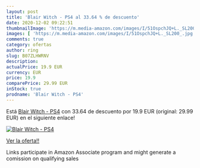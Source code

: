 ```yaml
---
layout: post
title: 'Blair Witch - PS4 al 33.64 % de descuento'
date: 2020-12-02 09:22:51
thumbnailImage: 'https://m.media-amazon.com/images/I/51OspchJQ+L._SL200_.jpg'
images: [ 'https://m.media-amazon.com/images/I/51OspchJQ+L._SL200_.jpg' ]
comments: true
category: ofertas
author: ring
slug: B07ZLHWRNV
description:
actualPrice: 19.9 EUR
currency: EUR
price: 19.9
comparePrice: 29.99 EUR
inStock: true
prodname: 'Blair Witch - PS4'
---
```


Está [Blair Witch - PS4](https://www.amazon.es/dp/B07ZLHWRNV/?tag=tolees-21) con 33.64 de descuento por 19.9 EUR (original: 29.99 EUR) en el siguiente enlace!

[![Blair Witch - PS4](https://m.media-amazon.com/images/I/51OspchJQ+L._SL200_.jpg)](https://www.amazon.es/dp/B07ZLHWRNV/?tag=tolees-21)

[Ver la oferta!!](https://www.amazon.es/dp/B07ZLHWRNV/?tag=tolees-21)

Links participate in Amazon Associate program and might generate a comission on qualifying sales


